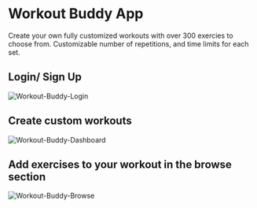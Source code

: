 # Workout Buddy App
Create your own fully customized workouts with over 300 exercies to choose from. Customizable number of repetitions, and time limits for each set.
## Login/ Sign Up
![Workout-Buddy-Login](https://user-images.githubusercontent.com/105046544/177020428-709b40c3-5f28-4608-af3b-0ddc07533638.gif)
## Create custom workouts
![Workout-Buddy-Dashboard](https://user-images.githubusercontent.com/105046544/177020440-e00be46c-c91e-4ea2-b838-7e67f7b7863c.gif)
## Add exercises to your workout in the browse section
![Workout-Buddy-Browse](https://user-images.githubusercontent.com/105046544/177020446-f837dbb1-9761-4b0d-8bc8-927ab70f74f1.gif)
